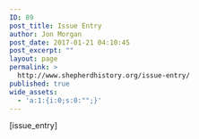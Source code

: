 ```yaml
---
ID: 89
post_title: Issue Entry
author: Jon Morgan
post_date: 2017-01-21 04:10:45
post_excerpt: ""
layout: page
permalink: >
  http://www.shepherdhistory.org/issue-entry/
published: true
wide_assets:
  - 'a:1:{i:0;s:0:"";}'
---
```

[issue_entry]